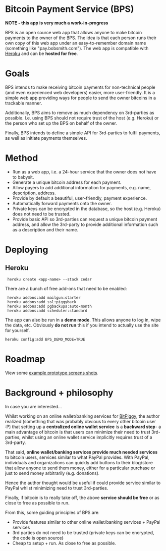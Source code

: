 # Bitcoin Payment Service (BPS)

**NOTE - this app is very much a work-in-progress**

BPS is an open source web app that allows anyone to make bitcoin payments to the owner of the BPS.  The idea is that each person runs their own copy of this web app under an easy-to-remember domain name (something like "pay.bobsmith.com"). The web app is compatible with [Heroku](http://heroku.com) and can be **hosted for free**.

# Goals

BPS intends to make receiving bitcoin payments for non-technical people (and even experienced web developers) easier, more user-friendly.  It is a simple web app providing ways for people to send the owner bitcoins in a trackable manner.

Additionally, BPS aims to remove as much dependency on 3rd-parties as possible. I.e. using BPS should not require trust of the host (e.g. Heroku) or the person who set up the BPS on behalf of the owner. 

Finally, BPS intends to define a simple API for 3rd-parties to fulfil payments, as well as initiate payments themselves.


# Method

- Run as a web app, i.e. a 24-hour service that the owner does not have to babysit.
- Generate a unique bitcoin address for each payment.
- Allow payers to add additional information for payments, e.g. name, description, address.
- Provide by default a beautiful, user-friendly, payment experience.
- Automatically forward payments onto the owner.
- Private keys can be encrypted in the database, so the host (e.g. Heroku) does not need to be trusted.
- Provide basic API so 3rd-parties can request a unique bitcoin payment address, and allow the 3rd-party to provide additional information such as a description and their name.

# Deploying

## Heroku

     heroku create <app-name> --stack cedar 
     
There are a bunch of free add-ons that need to be enabled:

     heroku addons:add mailgun:starter
     heroku addons:add ssl:piggyback
     heroku addons:add pgbackups:auto-month
     heroku addons:add scheduler:standard

The app can also be run in a **demo mode**. This allows anyone to log in, wipe the data, etc. Obviously **do not run** this if you intend to actually use the site for yourself. 

    heroku config:add BPS_DEMO_MODE=TRUE

     

# Roadmap

View some [example prototype screens shots](bitcoin-payment-service/raw/master/doc/mockups/screens.png).

# Background + philosophy

In case you are interested...

Whilst working on an online wallet/banking services for [BitPiggy](https://bitpiggy.heroku.com), the author realized (something that was probably obvious to every other bitcoin user :P) that setting up a **centralized online wallet service** is a **backward step**- a main advantage of bitcoin is that users can minimize their need to trust 3rd-parties, whilst using an online wallet service implicitly requires trust of a 3rd-party.  

That said, **online wallet/banking services provide much needed services** to bitcoin users, services similar to what PayPal provides. With PayPal, individuals and organizations can quickly add buttons to their blog/store that allow anyone to send them money, either for a particular purchase or just to send money arbitrarily (e.g. donations). 

Hence the author thought would be useful if could provide service similar to PayPal whilst minimizing need to trust 3rd-parties.

Finally, if bitcoin is to really take off, the above **service should be free** or as close to free as possible to run.

From this, some guiding principles of BPS are:

- Provide features similar to other online wallet/banking services + PayPal services
- 3rd parties do not need to be trusted (private keys can be encrypted, the code is open source)
- Cheap to setup + run. As close to free as possible. 

